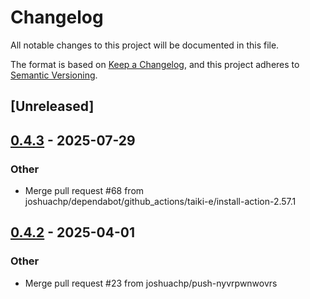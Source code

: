 # Changelog

All notable changes to this project will be documented in this file.

The format is based on [Keep a Changelog](https://keepachangelog.com/en/1.0.0/),
and this project adheres to [Semantic Versioning](https://semver.org/spec/v2.0.0.html).

## [Unreleased]

## [0.4.3](https://github.com/joshuachp/phoenix-chan/compare/v0.4.2...v0.4.3) - 2025-07-29

### Other

- Merge pull request #68 from joshuachp/dependabot/github_actions/taiki-e/install-action-2.57.1

## [0.4.2](https://github.com/joshuachp/phoenix-chan/compare/v0.4.1...v0.4.2) - 2025-04-01

### Other

- Merge pull request #23 from joshuachp/push-nyvrpwnwovrs
